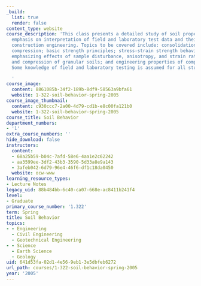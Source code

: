 ```yaml
---
_build:
  list: true
  render: false
content_type: website
course_description: 'This class presents a detailed study of soil properties with
  emphasis on interpretation of field and laboratory test data and their use in soft-ground
  construction engineering. Topics to be covered include: consolidation and secondary
  compression; basic strength principles; stress-strain strength behavior of clays,
  emphasizing effects of sample disturbance, anisotropy, and strain rate; strength
  and compression of granular soils; and engineering properties of compacted soils.
  Some knowledge of field and laboratory testing is assumed for all students.

  '
course_image:
  content: 8861085b-34f2-189b-8df9-58563a9bfa61
  website: 1-322-soil-behavior-spring-2005
course_image_thumbnail:
  content: c930ccc7-2a00-4d79-cd1b-e8c00fa121b0
  website: 1-322-soil-behavior-spring-2005
course_title: Soil Behavior
department_numbers:
- '1'
extra_course_numbers: ''
hide_download: false
instructors:
  content:
  - 68a25b59-b04c-7afd-58e6-4aa1e2c62242
  - aa3599ee-3df2-43b3-3590-5d33a8e9a143
  - 3afeb042-6d79-96e4-46f6-df1c18da0450
  website: ocw-www
learning_resource_types:
- Lecture Notes
legacy_uid: 88b484bb-6c40-ca07-668e-ac8411b241f4
level:
- Graduate
primary_course_number: '1.322'
term: Spring
title: Soil Behavior
topics:
- - Engineering
  - Civil Engineering
  - Geotechnical Engineering
- - Science
  - Earth Science
  - Geology
uid: 641d53fa-02d1-4e56-9eb1-3e5dbfeb6272
url_path: courses/1-322-soil-behavior-spring-2005
year: '2005'
---
```

